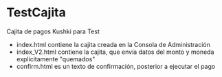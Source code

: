 # TestCajita
 Cajita de pagos Kushki para Test
- index.html contiene la cajita creada en la Consola de Administración
- index_V2.html contiene la cajita, que envía datos del monto y moneda explícitamente "quemados"
- confirm.html  es un texto de confirmación, posterior a ejecutar el pago
